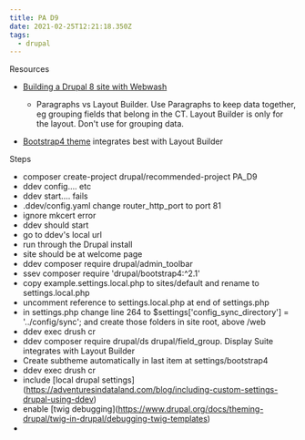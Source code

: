 ```yaml
---
title: PA D9
date: 2021-02-25T12:21:18.350Z
tags:
  - drupal
---
```

Resources

* [Building a Drupal 8 site with Webwash](https://www.youtube.com/watch?v=iwJW18NA_S4&ab_channel=WebWash)

  * Paragraphs vs Layout Builder. Use Paragraphs to keep data together, eg grouping fields that belong in the CT. Layout Builder is only for the layout. Don't use for grouping data.
* [Bootstrap4 theme](https://www.drupal.org/project/bootstrap4) integrates best with Layout Builder

Steps

* composer create-project drupal/recommended-project PA_D9
* ddev config.... etc
* ddev start.... fails
* .ddev/config.yaml change router_http_port to port 81
* ignore mkcert error
* ddev should start
* go to ddev's local url
* run through the Drupal install
* site should be at welcome page
* ddev composer require drupal/admin_toolbar
* ssev composer require 'drupal/bootstrap4:^2.1'
* copy example.settings.local.php to sites/default and rename to settings.local.php
* uncomment reference to settings.local.php at end of settings.php
* in settings.php change line 264 to $settings\['config_sync_directory'] = '../config/sync'; and create those folders in site root, above /web
* ddev exec drush cr
* ddev composer require drupal/ds drupal/field_group. Display Suite integrates with Layout Builder
* Create subtheme automatically in last item at settings/bootstrap4
* ddev exec drush cr
* include \[local drupal settings](https://adventuresindataland.com/blog/including-custom-settings-drupal-using-ddev)
* enable \[twig debugging](https://www.drupal.org/docs/theming-drupal/twig-in-drupal/debugging-twig-templates)
*